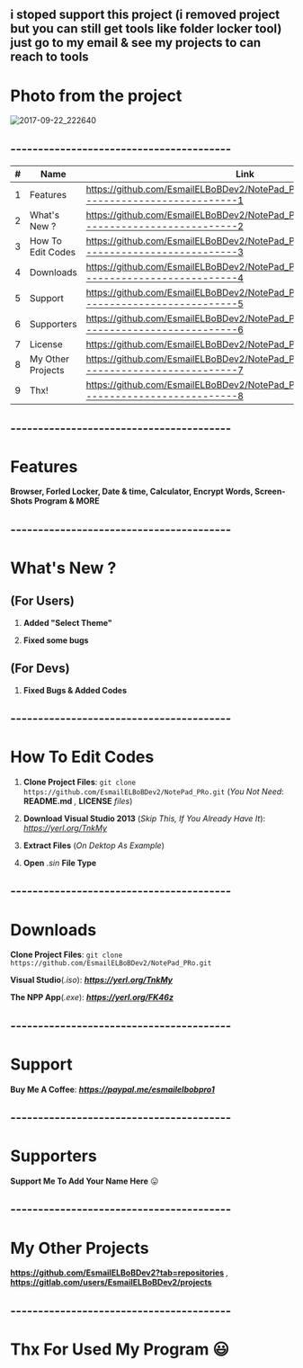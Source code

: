 ## i stoped support this project (i removed project but you can still get tools like folder locker tool) just go to my email & see my projects to can reach to tools
# Photo from the project
![2017-09-22_222640](https://user-images.githubusercontent.com/28893833/30763333-fe79c8f0-9fe5-11e7-8af4-a9e2c7bb8c5f.png)
## ----------------------------------------
| #  | Name | Link |
| ------------- | ------------- | ------------- |
| 1  | Features  | https://github.com/EsmailELBoBDev2/NotePad_PRo#-----------------------------------------1  |
| 2  | What's New ? | https://github.com/EsmailELBoBDev2/NotePad_PRo#-----------------------------------------2  |
| 3  | How To Edit Codes  | https://github.com/EsmailELBoBDev2/NotePad_PRo#-----------------------------------------3  |
| 4  | Downloads  | https://github.com/EsmailELBoBDev2/NotePad_PRo#-----------------------------------------4 |
| 5  | Support  | https://github.com/EsmailELBoBDev2/NotePad_PRo#-----------------------------------------5  |
| 6  | Supporters  | https://github.com/EsmailELBoBDev2/NotePad_PRo#-----------------------------------------6  |
| 7  | License  | https://github.com/EsmailELBoBDev2/NotePad_PRo/blob/master/COPYING |
| 8  | My Other Projects  | https://github.com/EsmailELBoBDev2/NotePad_PRo#-----------------------------------------7  |
| 9  | Thx!  | https://github.com/EsmailELBoBDev2/NotePad_PRo#-----------------------------------------8  |
## ----------------------------------------
# Features 
**Browser, Forled Locker, Date & time, Calculator, Encrypt Words, Screen-Shots Program & MORE**
## ----------------------------------------
# What's New ?
## (For Users)
1. **Added "Select Theme"** 

2. **Fixed some bugs**
## (For Devs)
1. **Fixed Bugs & Added Codes**
## ----------------------------------------
# How To Edit Codes
1. **Clone Project Files**: `git clone https://github.com/EsmailELBoBDev2/NotePad_PRo.git` (*You Not Need*: **README.md** *,* **LICENSE** *files*)

2. **Download Visual Studio 2013** (*Skip This, If You Already Have It*): *https://yerl.org/TnkMy*

3. **Extract Files** (*On Dektop As Example*)

4. **Open** *.sin* **File Type**
## ----------------------------------------
# Downloads

**Clone Project Files**: `git clone https://github.com/EsmailELBoBDev2/NotePad_PRo.git`

**Visual Studio**(*.iso*): ***https://yerl.org/TnkMy***

**The NPP App**(*.exe*): ***https://yerl.org/FK46z***
## ----------------------------------------
# Support
**Buy Me A Coffee**: ***https://paypal.me/esmailelbobpro1***
## ----------------------------------------
# Supporters
**Support Me To Add Your Name Here** :stuck_out_tongue:
## ----------------------------------------
# My Other Projects
**https://github.com/EsmailELBoBDev2?tab=repositories** *,* **https://gitlab.com/users/EsmailELBoBDev2/projects**
## ----------------------------------------
# Thx For Used My Program :smiley:
